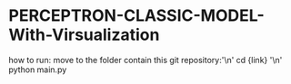 # PERCEPTRON-CLASSIC-MODEL-With-Virsualization
how to run:
move to the folder contain this git repository:'\n'
  cd {link} '\n'
  python main.py
